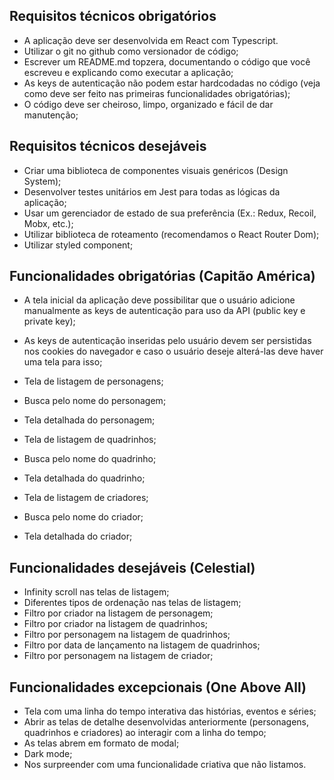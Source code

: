 ## Requisitos técnicos obrigatórios

- A aplicação deve ser desenvolvida em React com Typescript.
- Utilizar o git no github como versionador de código;
- Escrever um README.md topzera, documentando o código que você escreveu e
explicando como executar a aplicação;
- As keys de autenticação não podem estar hardcodadas no código (veja como deve
ser feito nas primeiras funcionalidades obrigatórias);
- O código deve ser cheiroso, limpo, organizado e fácil de dar manutenção;


## Requisitos técnicos desejáveis

- Criar uma biblioteca de componentes visuais genéricos (Design System);
- Desenvolver testes unitários em Jest para todas as lógicas da aplicação;
- Usar um gerenciador de estado de sua preferência (Ex.: Redux, Recoil, Mobx, etc.);
- Utilizar biblioteca de roteamento (recomendamos o React Router Dom);
- Utilizar styled component;

## Funcionalidades obrigatórias (Capitão América)
- A tela inicial da aplicação deve possibilitar que o usuário adicione manualmente as
keys de autenticação para uso da API (public key e private key);
- As keys de autenticação inseridas pelo usuário devem ser persistidas nos cookies
do navegador e caso o usuário deseje alterá-las deve haver uma tela para isso;

- Tela de listagem de personagens;
- Busca pelo nome do personagem;
- Tela detalhada do personagem;
- Tela de listagem de quadrinhos;
- Busca pelo nome do quadrinho;
- Tela detalhada do quadrinho;
- Tela de listagem de criadores;
- Busca pelo nome do criador;
- Tela detalhada do criador;


## Funcionalidades desejáveis (Celestial)
- Infinity scroll nas telas de listagem;
- Diferentes tipos de ordenação nas telas de listagem;
- Filtro por criador na listagem de personagem;
- Filtro por criador na listagem de quadrinhos;
- Filtro por personagem na listagem de quadrinhos;
- Filtro por data de lançamento na listagem de quadrinhos;
- Filtro por personagem na listagem de criador;

## Funcionalidades excepcionais (One Above All)
- Tela com uma linha do tempo interativa das histórias, eventos e séries;
- Abrir as telas de detalhe desenvolvidas anteriormente (personagens, quadrinhos e
criadores) ao interagir com a linha do tempo;
- As telas abrem em formato de modal;
- Dark mode;
- Nos surpreender com uma funcionalidade criativa que não listamos.